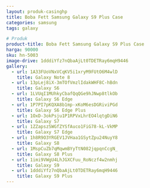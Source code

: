 ```yaml
---
layout: produk-casinghp
title: Boba Fett Samsung Galaxy S9 Plus Case
categories: samsung
tags: galaxy

# Produk
product-title: Boba Fett Samsung Galaxy S9 Plus Case
harga: 90000
sku: hn-5003
image-drive: 1dddiYfz7nQbaAjLt0TDETRay6mqH9446
gallery:
  - url: 1A33FUoVNxVCqKV5i1xryM9FUtO6M4wlD
    title: Galaxy Note 8
  - url: 13pLej8iX-3mTOfVmzlIdakWHF8C-hBdn
    title: Galaxy S6
  - url: 1LVUqI1MUhkyCbafQqQGe9hJNwp8tlkOb
    title: Galaxy S6 Edge
  - url: 1P7PI7pKQXA8b1mp-xKoM6esDGRiviPGd
    title: Galaxy S6 Edge Plus
  - url: 1OxD-3okPsju1P1RPVxLhrEO4lqtgDiN6
    title: Galaxy S7
  - url: 1ZZapszSWGfZYSfAuco1FiG78-kL-VkMP
    title: Galaxy S7 Edge
  - url: 1h8R9O3YRGEV1JVHaa1GSytZpu24NuyY8
    title: Galaxy S8
  - url: 1MspCuZb7qMqwmBYyTtN082jqpqnCcgN_
    title: Galaxy S8 Plus
  - url: 1imi9VWgU4LhJGXCFuu_RoNczf4w2nmhj
    title: Galaxy S9
  - url: 1dddiYfz7nQbaAjLt0TDETRay6mqH9446
    title: Galaxy S9 Plus
---
```

